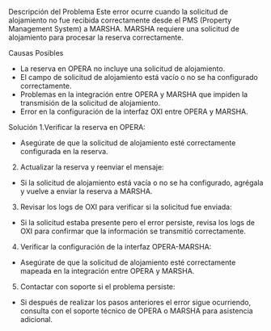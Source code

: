 Descripción del Problema
Este error ocurre cuando la solicitud de alojamiento no fue recibida correctamente desde el PMS (Property Management System) a MARSHA. MARSHA requiere una solicitud de alojamiento para procesar la reserva correctamente.

Causas Posibles
* La reserva en OPERA no incluye una solicitud de alojamiento.
* El campo de solicitud de alojamiento está vacío o no se ha configurado correctamente.
* Problemas en la integración entre OPERA y MARSHA que impiden la transmisión de la solicitud de alojamiento.
* Error en la configuración de la interfaz OXI entre OPERA y MARSHA.

Solución
1.Verificar la reserva en OPERA:

* Asegúrate de que la solicitud de alojamiento esté correctamente configurada en la reserva.

2. Actualizar la reserva y reenviar el mensaje:

* Si la solicitud de alojamiento está vacía o no se ha configurado, agrégala y vuelve a enviar la reserva a MARSHA.

3. Revisar los logs de OXI para verificar si la solicitud fue enviada:

* Si la solicitud estaba presente pero el error persiste, revisa los logs de OXI para confirmar que la información se transmitió correctamente.

4. Verificar la configuración de la interfaz OPERA-MARSHA:

* Asegúrate de que la solicitud de alojamiento esté correctamente mapeada en la integración entre OPERA y MARSHA.

5. Contactar con soporte si el problema persiste:

* Si después de realizar los pasos anteriores el error sigue ocurriendo, consulta con el soporte técnico de OPERA o MARSHA para asistencia adicional.
